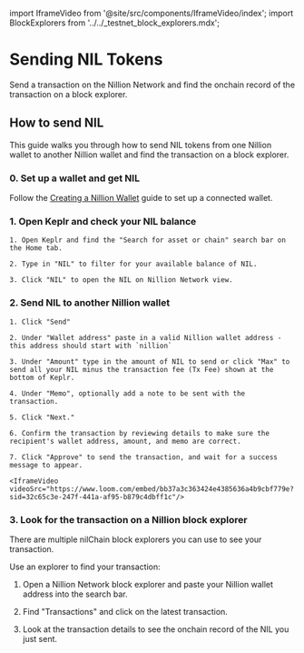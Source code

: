 import IframeVideo from '@site/src/components/IframeVideo/index';
import BlockExplorers from '../../\_testnet_block_explorers.mdx';

# Sending NIL Tokens

Send a transaction on the Nillion Network and find the onchain record of the transaction on a block explorer.

## How to send NIL

This guide walks you through how to send NIL tokens from one Nillion wallet to another Nillion wallet and find the transaction on a block explorer.

### 0. Set up a wallet and get NIL

Follow the [Creating a Nillion Wallet](/community/guides/nillion-wallet) guide to set up a connected wallet.

### 1. Open Keplr and check your NIL balance

    1. Open Keplr and find the "Search for asset or chain" search bar on the Home tab.

    2. Type in "NIL" to filter for your available balance of NIL.

    3. Click "NIL" to open the NIL on Nillion Network view.

### 2. Send NIL to another Nillion wallet

    1. Click "Send"

    2. Under "Wallet address" paste in a valid Nillion wallet address - this address should start with `nillion`

    3. Under "Amount" type in the amount of NIL to send or click "Max" to send all your NIL minus the transaction fee (Tx Fee) shown at the bottom of Keplr.

    4. Under "Memo", optionally add a note to be sent with the transaction.

    5. Click "Next."

    6. Confirm the transaction by reviewing details to make sure the recipient's wallet address, amount, and memo are correct.

    7. Click "Approve" to send the transaction, and wait for a success message to appear.

    <IframeVideo videoSrc="https://www.loom.com/embed/bb37a3c363424e4385636a4b9cbf779e?sid=32c65c3e-247f-441a-af95-b879c4dbff1c"/>

### 3. Look for the transaction on a Nillion block explorer

There are multiple nilChain block explorers you can use to see your transaction.

<BlockExplorers/>

Use an explorer to find your transaction:

1. Open a Nillion Network block explorer and paste your Nillion wallet address into the search bar.

2. Find "Transactions" and click on the latest transaction.

3. Look at the transaction details to see the onchain record of the NIL you just sent.

<IframeVideo videoSrc="https://www.loom.com/embed/6f9023f29ad547f4b3a4f92bc852c11c?sid=cd8061b7-6ccf-4523-b0c9-094193e084d6"/>
